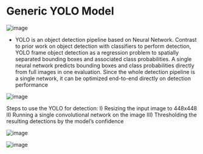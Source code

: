 # Generic YOLO Model



![image](https://user-images.githubusercontent.com/53750465/62553532-cd7e5500-b86f-11e9-9aea-a9458b62e001.png)


- YOLO is an object detection pipeline based on Neural Network. Contrast to prior work on object detection with classifiers to perform detection, YOLO frame object detection as a regression problem to spatially separated bounding boxes and associated class probabilities. A single neural network predicts bounding boxes and class probabilities directly from full images in one evaluation. Since the whole detection pipeline is a single network, it can be optimized end-to-end directly on detection performance



![image](https://user-images.githubusercontent.com/53750465/62553615-f0106e00-b86f-11e9-99a6-6e488eaf5f75.png)


Steps to use the YOLO for detection:
I) Resizing the input image to 448x448
II) Running a single convolutional network on the image
III) Thresholding the resulting detections by the model’s confidence

 
![image](https://user-images.githubusercontent.com/53750465/62553670-0dddd300-b870-11e9-95bb-7d880535884b.png)


![image](https://user-images.githubusercontent.com/53750465/62553699-1cc48580-b870-11e9-99ac-c6a1cd9c372f.png)

